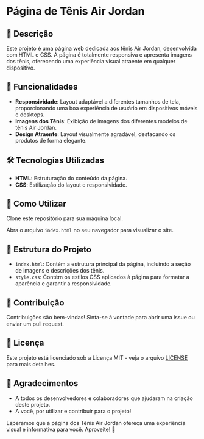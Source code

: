 # Página de Tênis Air Jordan

## 📒 Descrição
Este projeto é uma página web dedicada aos tênis Air Jordan, desenvolvida com HTML e CSS. A página é totalmente responsiva e apresenta imagens dos tênis, oferecendo uma experiência visual atraente em qualquer dispositivo.

## 🚀 Funcionalidades
- **Responsividade**: Layout adaptável a diferentes tamanhos de tela, proporcionando uma boa experiência de usuário em dispositivos móveis e desktops.
- **Imagens dos Tênis**: Exibição de imagens dos diferentes modelos de tênis Air Jordan.
- **Design Atraente**: Layout visualmente agradável, destacando os produtos de forma elegante.

## 🛠️ Tecnologias Utilizadas
- **HTML**: Estruturação do conteúdo da página.
- **CSS**: Estilização do layout e responsividade.

## 🧐 Como Utilizar
Clone este repositório para sua máquina local.

Abra o arquivo `index.html` no seu navegador para visualizar o site.

## 📂 Estrutura do Projeto
- `index.html`: Contém a estrutura principal da página, incluindo a seção de imagens e descrições dos tênis.
- `style.css`: Contém os estilos CSS aplicados à página para formatar a aparência e garantir a responsividade.

## 🤝 Contribuição
Contribuições são bem-vindas! Sinta-se à vontade para abrir uma issue ou enviar um pull request.

## 📄 Licença
Este projeto está licenciado sob a Licença MIT - veja o arquivo [LICENSE](LICENSE) para mais detalhes.

## 💬 Agradecimentos
- A todos os desenvolvedores e colaboradores que ajudaram na criação deste projeto.
- A você, por utilizar e contribuir para o projeto!

Esperamos que a página dos Tênis Air Jordan ofereça uma experiência visual e informativa para você. Aproveite! 🚀

